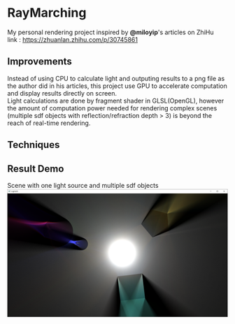 # RayMarching

My personal rendering project inspired by **@miloyip**'s articles on ZhiHu  
link : https://zhuanlan.zhihu.com/p/30745861
## Improvements
Instead of using CPU to calculate light and outputing results to a png file as the author did in his articles, this project use GPU to accelerate computation and display results directly on screen.  
Light calculations are done by fragment shader in GLSL(OpenGL), however the amount of computation power needed for rendering complex scenes (multiple sdf objects with reflection/refraction depth > 3) is beyond the reach of real-time rendering.  

## Techniques

## Result Demo
Scene with one light source and multiple sdf objects
![Result1](https://github.com/AmaranthYan/RayMarching/blob/master/LIGHT2D_sample.png)
